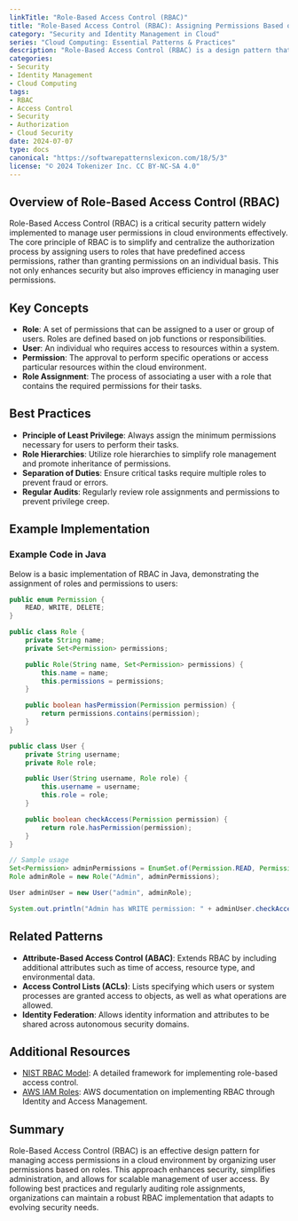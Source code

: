 ```yaml
---
linkTitle: "Role-Based Access Control (RBAC)"
title: "Role-Based Access Control (RBAC): Assigning Permissions Based on Roles"
category: "Security and Identity Management in Cloud"
series: "Cloud Computing: Essential Patterns & Practices"
description: "Role-Based Access Control (RBAC) is a design pattern that helps to streamline authorization processes by assigning permissions based on specific roles within an organization, enhancing security, and simplifying management in cloud environments."
categories:
- Security
- Identity Management
- Cloud Computing
tags:
- RBAC
- Access Control
- Security
- Authorization
- Cloud Security
date: 2024-07-07
type: docs
canonical: "https://softwarepatternslexicon.com/18/5/3"
license: "© 2024 Tokenizer Inc. CC BY-NC-SA 4.0"
---
```


## Overview of Role-Based Access Control (RBAC)

Role-Based Access Control (RBAC) is a critical security pattern widely implemented to manage user permissions in cloud environments effectively. The core principle of RBAC is to simplify and centralize the authorization process by assigning users to roles that have predefined access permissions, rather than granting permissions on an individual basis. This not only enhances security but also improves efficiency in managing user permissions.

## Key Concepts

- **Role**: A set of permissions that can be assigned to a user or group of users. Roles are defined based on job functions or responsibilities.
- **User**: An individual who requires access to resources within a system.
- **Permission**: The approval to perform specific operations or access particular resources within the cloud environment.
- **Role Assignment**: The process of associating a user with a role that contains the required permissions for their tasks.

## Best Practices

- **Principle of Least Privilege**: Always assign the minimum permissions necessary for users to perform their tasks.
- **Role Hierarchies**: Utilize role hierarchies to simplify role management and promote inheritance of permissions.
- **Separation of Duties**: Ensure critical tasks require multiple roles to prevent fraud or errors.
- **Regular Audits**: Regularly review role assignments and permissions to prevent privilege creep.

## Example Implementation

### Example Code in Java

Below is a basic implementation of RBAC in Java, demonstrating the assignment of roles and permissions to users:

```java
public enum Permission {
    READ, WRITE, DELETE;
}

public class Role {
    private String name;
    private Set<Permission> permissions;

    public Role(String name, Set<Permission> permissions) {
        this.name = name;
        this.permissions = permissions;
    }

    public boolean hasPermission(Permission permission) {
        return permissions.contains(permission);
    }
}

public class User {
    private String username;
    private Role role;

    public User(String username, Role role) {
        this.username = username;
        this.role = role;
    }

    public boolean checkAccess(Permission permission) {
        return role.hasPermission(permission);
    }
}

// Sample usage
Set<Permission> adminPermissions = EnumSet.of(Permission.READ, Permission.WRITE, Permission.DELETE);
Role adminRole = new Role("Admin", adminPermissions);

User adminUser = new User("admin", adminRole);

System.out.println("Admin has WRITE permission: " + adminUser.checkAccess(Permission.WRITE));
```

## Related Patterns

- **Attribute-Based Access Control (ABAC)**: Extends RBAC by including additional attributes such as time of access, resource type, and environmental data.
- **Access Control Lists (ACLs)**: Lists specifying which users or system processes are granted access to objects, as well as what operations are allowed.
- **Identity Federation**: Allows identity information and attributes to be shared across autonomous security domains.

## Additional Resources

- [NIST RBAC Model](https://csrc.nist.gov/publications/detail/sp/800-178/final): A detailed framework for implementing role-based access control.
- [AWS IAM Roles](https://docs.aws.amazon.com/IAM/latest/UserGuide/id_roles.html): AWS documentation on implementing RBAC through Identity and Access Management.

## Summary

Role-Based Access Control (RBAC) is an effective design pattern for managing access permissions in a cloud environment by organizing user permissions based on roles. This approach enhances security, simplifies administration, and allows for scalable management of user access. By following best practices and regularly auditing role assignments, organizations can maintain a robust RBAC implementation that adapts to evolving security needs.

